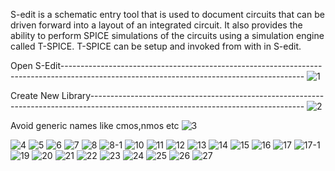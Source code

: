 S-edit is a schematic entry tool that is used to document circuits that can be driven forward into a layout
of an integrated circuit. It also provides the ability to perform SPICE simulations of the circuits using a
simulation engine called T-SPICE. T-SPICE can be setup and invoked from with in S-edit.

Open S-Edit------------------------------------------------------------------------------------------------------------------------------------------
![1](https://user-images.githubusercontent.com/115934581/204841491-6dd07008-a9cf-49d6-b470-85e1eb7bfe47.png)

Create New Library-----------------------------------------------------------------------------------------------------------------------------------
![2](https://user-images.githubusercontent.com/115934581/204841535-15f24d2b-174f-47ae-b8ba-07eb07b1e8c3.png)

Avoid generic names like cmos,nmos etc
![3](https://user-images.githubusercontent.com/115934581/204841593-17f9bba1-6068-4f5b-8472-3838ee4690d3.png)


![4](https://user-images.githubusercontent.com/115934581/204841721-4875dad7-084f-4e6a-bb43-c8273c227d5b.png)
![5](https://user-images.githubusercontent.com/115934581/204841794-a4a49ce7-9171-4bde-aec9-f1533a3a3dd2.png)
![6](https://user-images.githubusercontent.com/115934581/204841854-b411b1c3-ff44-437a-88db-3d49d83780ef.png)
![7](https://user-images.githubusercontent.com/115934581/204841909-0c5c5902-27a7-4744-b0a5-e0ab8cd2c5e2.png)
![8](https://user-images.githubusercontent.com/115934581/204841940-6cfe8375-9405-4413-b723-f1d4c91f79e3.png)
![8-1](https://user-images.githubusercontent.com/115934581/204841992-ca02de7b-e886-4630-a1d1-501727c05852.png)
![10](https://user-images.githubusercontent.com/115934581/204842308-850608db-0acf-4c76-ad9c-fd026e614bfc.png)
![11](https://user-images.githubusercontent.com/115934581/204842346-7bd3515f-0bef-45a6-844a-0cc0318cf32b.png)
![12](https://user-images.githubusercontent.com/115934581/204842394-ddb34e57-13d0-47ef-a053-19e9e3350ede.png)
![13](https://user-images.githubusercontent.com/115934581/204842429-0bfd2e2a-1f33-40eb-9d2d-ac8d33190f42.png)
![14](https://user-images.githubusercontent.com/115934581/204842498-5505b4f7-a173-4b3d-8cd0-df2ce9262032.png)
![15](https://user-images.githubusercontent.com/115934581/204842521-1ad0fd3c-261d-4fde-bcce-929fdfddd92c.png)
![16](https://user-images.githubusercontent.com/115934581/204842537-3da009c2-c471-4054-b064-ec1b09f97c09.png)
![17](https://user-images.githubusercontent.com/115934581/204842551-64f16017-0139-418d-b4d4-55266b8e4ca2.png)
![17-1](https://user-images.githubusercontent.com/115934581/204842579-ded40909-9d6e-46c5-8fdb-f85971c9e20a.png)
![19](https://user-images.githubusercontent.com/115934581/204842599-98672939-51ed-4e47-9c74-f09928d0bf94.png)
![20](https://user-images.githubusercontent.com/115934581/204842624-8340653d-8bce-452a-9655-c7a01b0d4d64.png)
![21](https://user-images.githubusercontent.com/115934581/204842639-8cea9c44-53b6-4bd2-b1fa-013370c6bb8b.png)
![22](https://user-images.githubusercontent.com/115934581/204842674-8f972b2f-d377-4e6b-bbed-10283840ae31.png)
![23](https://user-images.githubusercontent.com/115934581/204842704-62a34e9f-7ef7-4f55-b180-5f69b31966af.png)
![24](https://user-images.githubusercontent.com/115934581/204842746-babee59b-44e0-4e63-9b9f-d760157dde10.png)
![25](https://user-images.githubusercontent.com/115934581/204842782-90020e42-485c-4539-892b-f4e912fafcb5.png)
![26](https://user-images.githubusercontent.com/115934581/204842806-06866e15-981a-4b32-bed5-291744aa5a8a.png)
![27](https://user-images.githubusercontent.com/115934581/204842847-73b8f16e-04fc-442e-b80c-5c91323a148c.png)
